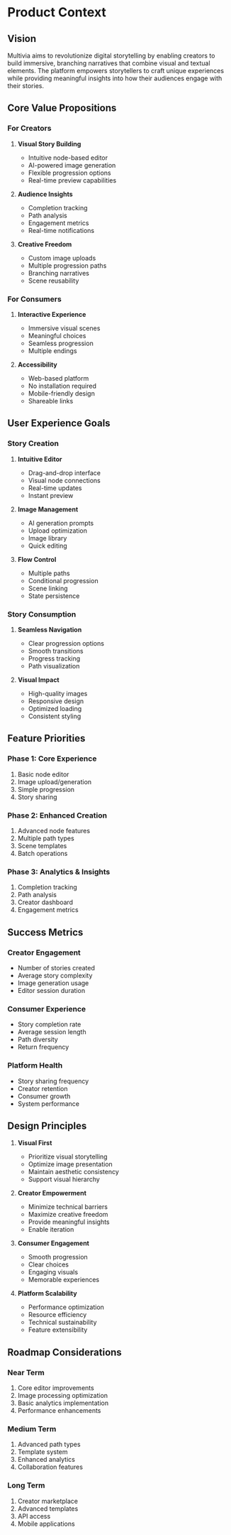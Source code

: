 # Product Context

## Vision
Multivia aims to revolutionize digital storytelling by enabling creators to build immersive, branching narratives that combine visual and textual elements. The platform empowers storytellers to craft unique experiences while providing meaningful insights into how their audiences engage with their stories.

## Core Value Propositions

### For Creators
1. **Visual Story Building**
   - Intuitive node-based editor
   - AI-powered image generation
   - Flexible progression options
   - Real-time preview capabilities

2. **Audience Insights**
   - Completion tracking
   - Path analysis
   - Engagement metrics
   - Real-time notifications

3. **Creative Freedom**
   - Custom image uploads
   - Multiple progression paths
   - Branching narratives
   - Scene reusability

### For Consumers
1. **Interactive Experience**
   - Immersive visual scenes
   - Meaningful choices
   - Seamless progression
   - Multiple endings

2. **Accessibility**
   - Web-based platform
   - No installation required
   - Mobile-friendly design
   - Shareable links

## User Experience Goals

### Story Creation
1. **Intuitive Editor**
   - Drag-and-drop interface
   - Visual node connections
   - Real-time updates
   - Instant preview

2. **Image Management**
   - AI generation prompts
   - Upload optimization
   - Image library
   - Quick editing

3. **Flow Control**
   - Multiple paths
   - Conditional progression
   - Scene linking
   - State persistence

### Story Consumption
1. **Seamless Navigation**
   - Clear progression options
   - Smooth transitions
   - Progress tracking
   - Path visualization

2. **Visual Impact**
   - High-quality images
   - Responsive design
   - Optimized loading
   - Consistent styling

## Feature Priorities

### Phase 1: Core Experience
1. Basic node editor
2. Image upload/generation
3. Simple progression
4. Story sharing

### Phase 2: Enhanced Creation
1. Advanced node features
2. Multiple path types
3. Scene templates
4. Batch operations

### Phase 3: Analytics & Insights
1. Completion tracking
2. Path analysis
3. Creator dashboard
4. Engagement metrics

## Success Metrics

### Creator Engagement
- Number of stories created
- Average story complexity
- Image generation usage
- Editor session duration

### Consumer Experience
- Story completion rate
- Average session length
- Path diversity
- Return frequency

### Platform Health
- Story sharing frequency
- Creator retention
- Consumer growth
- System performance

## Design Principles

1. **Visual First**
   - Prioritize visual storytelling
   - Optimize image presentation
   - Maintain aesthetic consistency
   - Support visual hierarchy

2. **Creator Empowerment**
   - Minimize technical barriers
   - Maximize creative freedom
   - Provide meaningful insights
   - Enable iteration

3. **Consumer Engagement**
   - Smooth progression
   - Clear choices
   - Engaging visuals
   - Memorable experiences

4. **Platform Scalability**
   - Performance optimization
   - Resource efficiency
   - Technical sustainability
   - Feature extensibility

## Roadmap Considerations

### Near Term
1. Core editor improvements
2. Image processing optimization
3. Basic analytics implementation
4. Performance enhancements

### Medium Term
1. Advanced path types
2. Template system
3. Enhanced analytics
4. Collaboration features

### Long Term
1. Creator marketplace
2. Advanced templates
3. API access
4. Mobile applications
